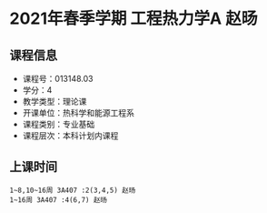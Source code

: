 # 2021年春季学期 工程热力学A 赵旸






## 课程信息

- 课程号：013148.03
- 学分：4
- 教学类型：理论课
- 开课单位：热科学和能源工程系
- 课程类别：专业基础
- 课程层次：本科计划内课程

## 上课时间

```
1~8,10~16周 3A407 :2(3,4,5) 赵旸
1~16周 3A407 :4(6,7) 赵旸
```

